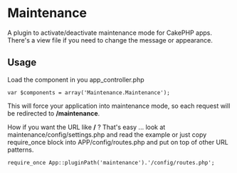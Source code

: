 Maintenance
===========

A plugin to activate/deactivate maintenance mode for CakePHP apps.  
There's a view file if you need to change the message or appearance. 

Usage
-----

Load the component in you app_controller.php

    var $components = array('Maintenance.Maintenance');

This will force your application into maintenance mode, so each request will be redirected to **/maintenance**.

How if you want the URL like **/** ? That's easy ... look at maintenance/config/settings.php and read the example or just copy require_once block into APP/config/routes.php and put on top of other URL patterns.

    require_once App::pluginPath('maintenance').'/config/routes.php';

